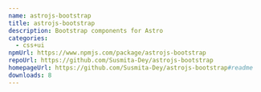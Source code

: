 ```yaml
---
name: astrojs-bootstrap
title: astrojs-bootstrap
description: Bootstrap components for Astro
categories:
  - css+ui
npmUrl: https://www.npmjs.com/package/astrojs-bootstrap
repoUrl: https://github.com/Susmita-Dey/astrojs-bootstrap
homepageUrl: https://github.com/Susmita-Dey/astrojs-bootstrap#readme
downloads: 8
---
```

